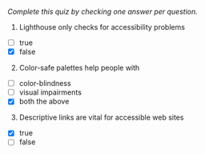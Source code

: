 *Complete this quiz by checking one answer per question.*

1. Lighthouse only checks for accessibility problems

- [ ] true
- [X] false

2. Color-safe palettes help people with

- [ ] color-blindness
- [ ] visual impairments
- [X] both the above

3. Descriptive links are vital for accessible web sites
   
- [X] true
- [ ] false
